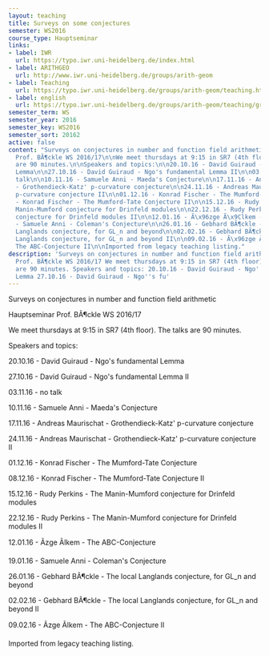 ```yaml
---
layout: teaching
title: Surveys on some conjectures
semester: WS2016
course_type: Hauptseminar
links:
- label: IWR
  url: https://typo.iwr.uni-heidelberg.de/index.html
- label: ARITHGEO
  url: http://www.iwr.uni-heidelberg.de/groups/arith-geom
- label: Teaching
  url: https://typo.iwr.uni-heidelberg.de/groups/arith-geom/teaching.html
- label: english
  url: https://typo.iwr.uni-heidelberg.de/groups/arith-geom/teaching/group-seminar-ws16/17.html
semester_term: WS
semester_year: 2016
semester_key: WS2016
semester_sort: 20162
active: false
content: "Surveys on conjectures in number and function field arithmetic\n\nHauptseminar
  Prof. BÃ¶ckle WS 2016/17\n\nWe meet thursdays at 9:15 in SR7 (4th floor). The talks
  are 90 minutes.\n\nSpeakers and topics:\n\n20.10.16 - David Guiraud - Ngo's fundamental
  Lemma\n\n27.10.16 - David Guiraud - Ngo's fundamental Lemma II\n\n03.11.16 - no
  talk\n\n10.11.16 - Samuele Anni - Maeda's Conjecture\n\n17.11.16 - Andreas Maurischat
  - Grothendieck-Katz' p-curvature conjecture\n\n24.11.16 - Andreas Maurischat - Grothendieck-Katz'
  p-curvature conjecture II\n\n01.12.16 - Konrad Fischer - The Mumford-Tate Conjecture\n\n08.12.16
  - Konrad Fischer - The Mumford-Tate Conjecture II\n\n15.12.16 - Rudy Perkins - The
  Manin-Mumford conjecture for Drinfeld modules\n\n22.12.16 - Rudy Perkins - The Manin-Mumford
  conjecture for Drinfeld modules II\n\n12.01.16 - Ã\x96zge Ã\x9Clkem - The ABC-Conjecture\n\n19.01.16
  - Samuele Anni - Coleman's Conjecture\n\n26.01.16 - Gebhard BÃ¶ckle - The local
  Langlands conjecture, for GL_n and beyond\n\n02.02.16 - Gebhard BÃ¶ckle - The local
  Langlands conjecture, for GL_n and beyond II\n\n09.02.16 - Ã\x96zge Ã\x9Clkem -
  The ABC-Conjecture II\n\nImported from legacy teaching listing."
description: 'Surveys on conjectures in number and function field arithmetic Hauptseminar
  Prof. BÃ¶ckle WS 2016/17 We meet thursdays at 9:15 in SR7 (4th floor). The talks
  are 90 minutes. Speakers and topics: 20.10.16 - David Guiraud - Ngo''s fundamental
  Lemma 27.10.16 - David Guiraud - Ngo''s fu'
---
```

Surveys on conjectures in number and function field arithmetic

Hauptseminar Prof. BÃ¶ckle WS 2016/17

We meet thursdays at 9:15 in SR7 (4th floor). The talks are 90 minutes.

Speakers and topics:

20.10.16 - David Guiraud - Ngo's fundamental Lemma

27.10.16 - David Guiraud - Ngo's fundamental Lemma II

03.11.16 - no talk

10.11.16 - Samuele Anni - Maeda's Conjecture

17.11.16 - Andreas Maurischat - Grothendieck-Katz' p-curvature conjecture

24.11.16 - Andreas Maurischat - Grothendieck-Katz' p-curvature conjecture II

01.12.16 - Konrad Fischer - The Mumford-Tate Conjecture

08.12.16 - Konrad Fischer - The Mumford-Tate Conjecture II

15.12.16 - Rudy Perkins - The Manin-Mumford conjecture for Drinfeld modules

22.12.16 - Rudy Perkins - The Manin-Mumford conjecture for Drinfeld modules II

12.01.16 - Ãzge Ãlkem - The ABC-Conjecture

19.01.16 - Samuele Anni - Coleman's Conjecture

26.01.16 - Gebhard BÃ¶ckle - The local Langlands conjecture, for GL_n and beyond

02.02.16 - Gebhard BÃ¶ckle - The local Langlands conjecture, for GL_n and beyond II

09.02.16 - Ãzge Ãlkem - The ABC-Conjecture II

Imported from legacy teaching listing.
